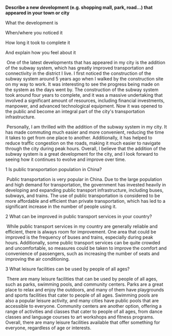 **Describe a new development (e.g. shopping mall, park, road…) that appeared in your town or city**

What the development is

When/where you noticed it

How long it took to complete it

And explain how you feel about it

​	One of the latest developments that has appeared in my city is the addition of the subway system, which has greatly improved transportation and connectivity in the district I live. I first noticed the construction of the subway system around 5 years ago when I walked by the construction site on my way to work. It was interesting to see the progress being made on the system as the days went by. The construction of the subway system took around four years to complete, and it was a massive undertaking that involved a significant amount of resources, including financial investments, manpower, and advanced technological equipment. Now it was opened to the public and become an integral part of the city's transportation infrastructure.

​	Personally, I am thrilled with the addition of the subway system in my city. It has made commuting much easier and more convenient, reducing the time it takes to get from one place to another. Additionally, it has helped to reduce traffic congestion on the roads, making it much easier to navigate through the city during peak hours. Overall, I believe that the addition of the subway system is a great development for the city, and I look forward to seeing how it continues to evolve and improve over time.

1 Is public transportation population in China?

​	Public transportation is very popular in China. Due to the large population and high demand for transportation, the government has invested heavily in developing and expanding public transport infrastructure, including buses, subways, and trains. The use of public transportation is considered to be more affordable and efficient than private transportation, which has led to a significant increase in the number of people using it.

2 What can be improved in public transport services in your country?

​	While public transport services in my country are generally reliable and efficient, there is always room for improvement. One area that could be improved is the frequency of buses and trains, especially during peak hours. Additionally, some public transport services can be quite crowded and uncomfortable, so measures could be taken to improve the comfort and convenience of passengers, such as increasing the number of seats and improving the air conditioning.

3 What leisure facilities can be used by people of all ages?

​	There are many leisure facilities that can be used by people of all ages, such as parks, swimming pools, and community centers. Parks are a great place to relax and enjoy the outdoors, and many of them have playgrounds and sports facilities that cater to people of all ages. Swimming pools are also a popular leisure activity, and many cities have public pools that are accessible to everyone. Community centers are another option, offering a range of activities and classes that cater to people of all ages, from dance classes and language courses to art workshops and fitness programs. Overall, there are many leisure facilities available that offer something for everyone, regardless of age or interests.